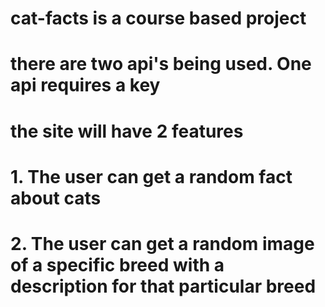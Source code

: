 # cat-facts is a course based project

# there are two api's being used. One api requires a key

# the site will have 2 features

# 1. The user can get a random fact about cats

# 2. The user can get a random image of a specific breed with a description for that particular breed

